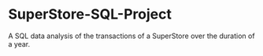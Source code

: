 # SuperStore-SQL-Project
A SQL data analysis of the transactions of a SuperStore over the duration of a year. 
